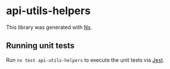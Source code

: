 # api-utils-helpers

This library was generated with [Nx](https://nx.dev).

## Running unit tests

Run `nx test api-utils-helpers` to execute the unit tests via [Jest](https://jestjs.io).
